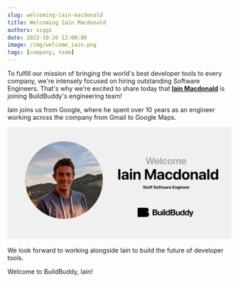 ```yaml
---
slug: welcoming-iain-macdonald
title: Welcoming Iain Macdonald
authors: siggi
date: 2022-10-26 12:00:00
image: /img/welcome_iain.png
tags: [company, team]
---
```


To fulfill our mission of bringing the world's best developer tools to every company, we're intensely focused on hiring outstanding Software Engineers. That's why we're excited to share today that [**Iain Macdonald**](https://www.linkedin.com/in/macdonaldi/) is joining BuildBuddy's engineering team!

Iain joins us from Google, where he spent over 10 years as an engineer working across the company from Gmail to Google Maps.

![](../static/img/blog/welcome_iain.png)

We look forward to working alongside Iain to build the future of developer tools.

Welcome to BuildBuddy, Iain!

<!-- truncate -->
